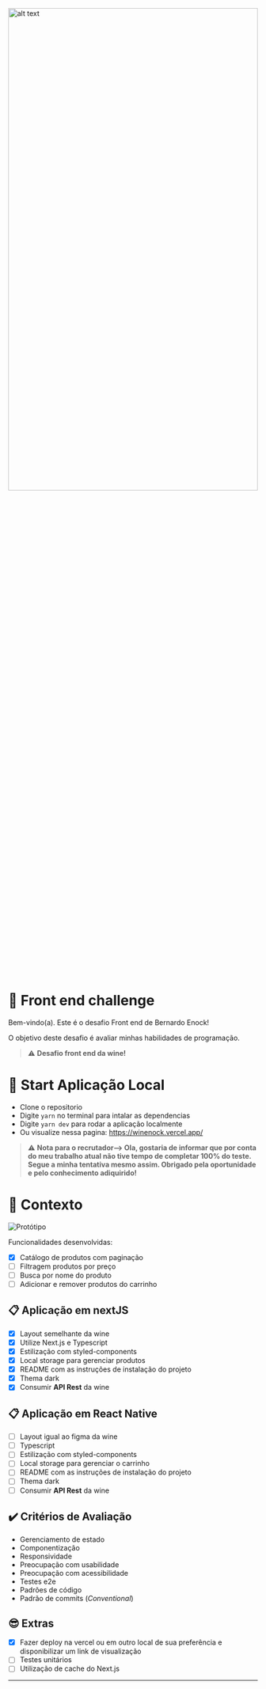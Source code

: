 <img src="https://firebasestorage.googleapis.com/v0/b/teste-upload-b324a.appspot.com/o/Logo-Wine-990x640.jpeg?alt=media&token=d07a516f-6880-4c8c-8dea-723f36687d95" alt="alt text" width="100%" height="50%">

# 🚀 Front end challenge

Bem-vindo(a). Este é o desafio Front end de Bernardo Enock!

O objetivo deste desafio é avaliar minhas habilidades de programação.

> ⚠️ **Desafio front end da wine!**

# 🚀 Start Aplicação Local

- Clone o repositorio
- Digite `yarn` no terminal para intalar as dependencias
- Digite `yarn dev` para rodar a aplicação localmente
- Ou visualize nessa pagina: https://winenock.vercel.app/

> ⚠️ **Nota para o recrutador--> Ola, gostaria de informar que por conta do meu trabalho atual não tive tempo de completar 100% do teste. Segue a minha tentativa mesmo assim. Obrigado pela oportunidade e pelo conhecimento adiquirido!**

# 🧠 Contexto

![Protótipo](https://firebasestorage.googleapis.com/v0/b/teste-upload-b324a.appspot.com/o/Captura%20de%20Tela%202021-11-01%20a%CC%80s%2014.44.04.png?alt=media&token=92acea99-9f2d-46b5-bced-4b384acf808f)

Funcionalidades desenvolvidas:

- [x] Catálogo de produtos com paginação
- [ ] Filtragem produtos por preço
- [ ] Busca por nome do produto
- [ ] Adicionar e remover produtos do carrinho

## 📋 Aplicação em nextJS

- [x] Layout semelhante da wine
- [x] Utilize Next.js e Typescript
- [x] Estilização com styled-components
- [x] Local storage para gerenciar produtos
- [x] README com as instruções de instalação do projeto
- [x] Thema dark
- [x] Consumir **API Rest** da wine

## 📋 Aplicação em React Native

- [ ] Layout igual ao figma da wine
- [ ] Typescript
- [ ] Estilização com styled-components
- [ ] Local storage para gerenciar o carrinho
- [ ] README com as instruções de instalação do projeto
- [ ] Thema dark
- [ ] Consumir **API Rest** da wine

## ✔️ Critérios de Avaliação

- Gerenciamento de estado
- Componentização
- Responsividade
- Preocupação com usabilidade
- Preocupação com acessibilidade
- Testes e2e
- Padrões de código
- Padrão de commits (_Conventional_)

## 😎 Extras

- [x] Fazer deploy na vercel ou em outro local de sua preferência e disponibilizar um link de visualização
- [ ] Testes unitários
- [ ] Utilização de cache do Next.js

---
